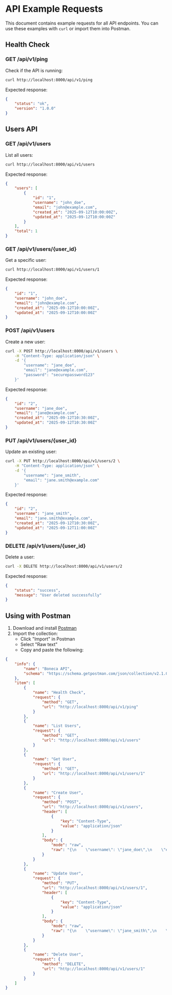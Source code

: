 # API Example Requests

This document contains example requests for all API endpoints. You can use these examples with `curl` or import them into Postman.

## Health Check

### GET /api/v1/ping

Check if the API is running:

```bash
curl http://localhost:8000/api/v1/ping
```

Expected response:
```json
{
    "status": "ok",
    "version": "1.0.0"
}
```

## Users API

### GET /api/v1/users

List all users:

```bash
curl http://localhost:8000/api/v1/users
```

Expected response:
```json
{
    "users": [
        {
            "id": "1",
            "username": "john_doe",
            "email": "john@example.com",
            "created_at": "2025-09-12T10:00:00Z",
            "updated_at": "2025-09-12T10:00:00Z"
        }
    ],
    "total": 1
}
```

### GET /api/v1/users/{user_id}

Get a specific user:

```bash
curl http://localhost:8000/api/v1/users/1
```

Expected response:
```json
{
    "id": "1",
    "username": "john_doe",
    "email": "john@example.com",
    "created_at": "2025-09-12T10:00:00Z",
    "updated_at": "2025-09-12T10:00:00Z"
}
```

### POST /api/v1/users

Create a new user:

```bash
curl -X POST http://localhost:8000/api/v1/users \
    -H "Content-Type: application/json" \
    -d '{
        "username": "jane_doe",
        "email": "jane@example.com",
        "password": "securepassword123"
    }'
```

Expected response:
```json
{
    "id": "2",
    "username": "jane_doe",
    "email": "jane@example.com",
    "created_at": "2025-09-12T10:30:00Z",
    "updated_at": "2025-09-12T10:30:00Z"
}
```

### PUT /api/v1/users/{user_id}

Update an existing user:

```bash
curl -X PUT http://localhost:8000/api/v1/users/2 \
    -H "Content-Type: application/json" \
    -d '{
        "username": "jane_smith",
        "email": "jane.smith@example.com"
    }'
```

Expected response:
```json
{
    "id": "2",
    "username": "jane_smith",
    "email": "jane.smith@example.com",
    "created_at": "2025-09-12T10:30:00Z",
    "updated_at": "2025-09-12T11:00:00Z"
}
```

### DELETE /api/v1/users/{user_id}

Delete a user:

```bash
curl -X DELETE http://localhost:8000/api/v1/users/2
```

Expected response:
```json
{
    "status": "success",
    "message": "User deleted successfully"
}
```

## Using with Postman

1. Download and install [Postman](https://www.postman.com/downloads/)
2. Import the collection:
   - Click "Import" in Postman
   - Select "Raw text"
   - Copy and paste the following:

```json
{
    "info": {
        "name": "Boneca API",
        "schema": "https://schema.getpostman.com/json/collection/v2.1.0/collection.json"
    },
    "item": [
        {
            "name": "Health Check",
            "request": {
                "method": "GET",
                "url": "http://localhost:8000/api/v1/ping"
            }
        },
        {
            "name": "List Users",
            "request": {
                "method": "GET",
                "url": "http://localhost:8000/api/v1/users"
            }
        },
        {
            "name": "Get User",
            "request": {
                "method": "GET",
                "url": "http://localhost:8000/api/v1/users/1"
            }
        },
        {
            "name": "Create User",
            "request": {
                "method": "POST",
                "url": "http://localhost:8000/api/v1/users",
                "header": [
                    {
                        "key": "Content-Type",
                        "value": "application/json"
                    }
                ],
                "body": {
                    "mode": "raw",
                    "raw": "{\n    \"username\": \"jane_doe\",\n    \"email\": \"jane@example.com\",\n    \"password\": \"securepassword123\"\n}"
                }
            }
        },
        {
            "name": "Update User",
            "request": {
                "method": "PUT",
                "url": "http://localhost:8000/api/v1/users/1",
                "header": [
                    {
                        "key": "Content-Type",
                        "value": "application/json"
                    }
                ],
                "body": {
                    "mode": "raw",
                    "raw": "{\n    \"username\": \"jane_smith\",\n    \"email\": \"jane.smith@example.com\"\n}"
                }
            }
        },
        {
            "name": "Delete User",
            "request": {
                "method": "DELETE",
                "url": "http://localhost:8000/api/v1/users/1"
            }
        }
    ]
}
